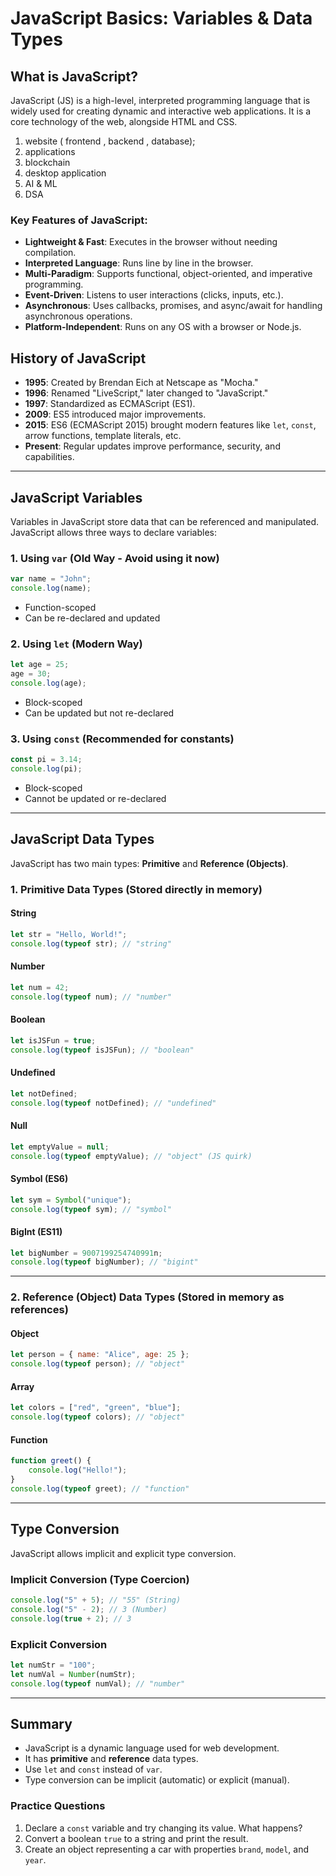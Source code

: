 # JavaScript Basics: Variables & Data Types

## What is JavaScript?
JavaScript (JS) is a high-level, interpreted programming language that is widely used for creating dynamic and interactive web applications. It is a core technology of the web, alongside HTML and CSS.

1. website ( frontend , backend , database);
2. applications
3. blockchain
4. desktop application
5. AI & ML
6. DSA

### Key Features of JavaScript:
- **Lightweight & Fast**: Executes in the browser without needing compilation.
- **Interpreted Language**: Runs line by line in the browser.
- **Multi-Paradigm**: Supports functional, object-oriented, and imperative programming.
- **Event-Driven**: Listens to user interactions (clicks, inputs, etc.).
- **Asynchronous**: Uses callbacks, promises, and async/await for handling asynchronous operations.
- **Platform-Independent**: Runs on any OS with a browser or Node.js.

## History of JavaScript
- **1995**: Created by Brendan Eich at Netscape as "Mocha."
- **1996**: Renamed "LiveScript," later changed to "JavaScript."
- **1997**: Standardized as ECMAScript (ES1).
- **2009**: ES5 introduced major improvements.
- **2015**: ES6 (ECMAScript 2015) brought modern features like `let`, `const`, arrow functions, template literals, etc.
- **Present**: Regular updates improve performance, security, and capabilities.

---

## JavaScript Variables
Variables in JavaScript store data that can be referenced and manipulated. JavaScript allows three ways to declare variables:

### 1. Using `var` (Old Way - Avoid using it now)
```javascript
var name = "John";
console.log(name);
```
- Function-scoped
- Can be re-declared and updated

### 2. Using `let` (Modern Way)
```javascript
let age = 25;
age = 30;
console.log(age);
```
- Block-scoped
- Can be updated but not re-declared

### 3. Using `const` (Recommended for constants)
```javascript
const pi = 3.14;
console.log(pi);
```
- Block-scoped
- Cannot be updated or re-declared

---

## JavaScript Data Types
JavaScript has two main types: **Primitive** and **Reference (Objects)**.

### 1. Primitive Data Types (Stored directly in memory)
#### String
```javascript
let str = "Hello, World!";
console.log(typeof str); // "string"
```
#### Number
```javascript
let num = 42;
console.log(typeof num); // "number"
```
#### Boolean
```javascript
let isJSFun = true;
console.log(typeof isJSFun); // "boolean"
```
#### Undefined
```javascript
let notDefined;
console.log(typeof notDefined); // "undefined"
```
#### Null
```javascript
let emptyValue = null;
console.log(typeof emptyValue); // "object" (JS quirk)
```
#### Symbol (ES6)
```javascript
let sym = Symbol("unique");
console.log(typeof sym); // "symbol"
```
#### BigInt (ES11)
```javascript
let bigNumber = 9007199254740991n;
console.log(typeof bigNumber); // "bigint"
```

---

### 2. Reference (Object) Data Types (Stored in memory as references)
#### Object
```javascript
let person = { name: "Alice", age: 25 };
console.log(typeof person); // "object"
```
#### Array
```javascript
let colors = ["red", "green", "blue"];
console.log(typeof colors); // "object"
```
#### Function
```javascript
function greet() {
    console.log("Hello!");
}
console.log(typeof greet); // "function"
```

---

## Type Conversion
JavaScript allows implicit and explicit type conversion.

### Implicit Conversion (Type Coercion)
```javascript
console.log("5" + 5); // "55" (String)
console.log("5" - 2); // 3 (Number)
console.log(true + 2); // 3
```

### Explicit Conversion
```javascript
let numStr = "100";
let numVal = Number(numStr);
console.log(typeof numVal); // "number"
```

---

## Summary
- JavaScript is a dynamic language used for web development.
- It has **primitive** and **reference** data types.
- Use `let` and `const` instead of `var`.
- Type conversion can be implicit (automatic) or explicit (manual).

### Practice Questions
1. Declare a `const` variable and try changing its value. What happens?
2. Convert a boolean `true` to a string and print the result.
3. Create an object representing a car with properties `brand`, `model`, and `year`.


